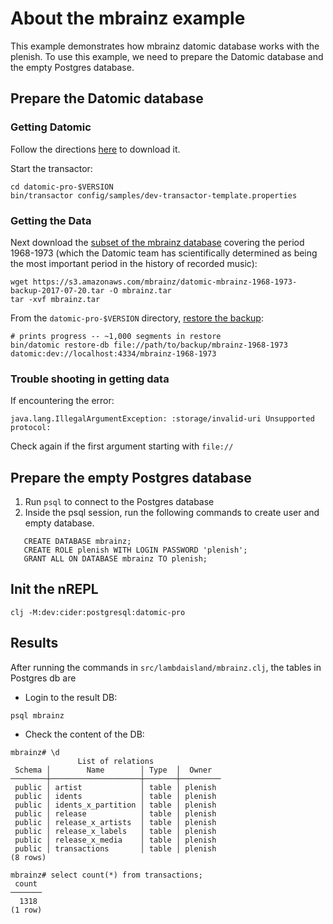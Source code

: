 # About the mbrainz example

This example demonstrates how mbrainz datomic database works with the 
plenish. To use this example, we need to prepare the Datomic database
and the empty Postgres database.

## Prepare the Datomic database
### Getting Datomic

Follow the directions [here](https://docs.datomic.com/setup/pro-setup.html#get-datomic) to download it.

Start the transactor:

    cd datomic-pro-$VERSION
    bin/transactor config/samples/dev-transactor-template.properties

### Getting the Data

Next download the
[subset of the mbrainz database](https://s3.amazonaws.com/mbrainz/datomic-mbrainz-1968-1973-backup-2017-07-20.tar)
covering the period 1968-1973 (which the Datomic team has
scientifically determined as being the most important period in the
history of recorded music):

    wget https://s3.amazonaws.com/mbrainz/datomic-mbrainz-1968-1973-backup-2017-07-20.tar -O mbrainz.tar
    tar -xvf mbrainz.tar

From the `datomic-pro-$VERSION` directory, [restore the backup](http://docs.datomic.com/on-prem/operation/backup.html#restoring):

    # prints progress -- ~1,000 segments in restore
    bin/datomic restore-db file://path/to/backup/mbrainz-1968-1973 datomic:dev://localhost:4334/mbrainz-1968-1973

### Trouble shooting in getting data

If encountering the error:

```
java.lang.IllegalArgumentException: :storage/invalid-uri Unsupported protocol:
```

Check again if the first argument starting with `file://`

## Prepare the empty Postgres database

1. Run `psql` to connect to the Postgres database
2. Inside the psql session, run the following commands to create user and empty database.

```
   CREATE DATABASE mbrainz;
   CREATE ROLE plenish WITH LOGIN PASSWORD 'plenish';
   GRANT ALL ON DATABASE mbrainz TO plenish;
```

## Init the nREPL

```
clj -M:dev:cider:postgresql:datomic-pro
```

## Results

After running the commands in `src/lambdaisland/mbrainz.clj`, the tables in Postgres db are

- Login to the result DB:

```
psql mbrainz
```

- Check the content of the DB:

```
mbrainz# \d
               List of relations
 Schema │        Name        │ Type  │  Owner  
────────┼────────────────────┼───────┼─────────
 public │ artist             │ table │ plenish
 public │ idents             │ table │ plenish
 public │ idents_x_partition │ table │ plenish
 public │ release            │ table │ plenish
 public │ release_x_artists  │ table │ plenish
 public │ release_x_labels   │ table │ plenish
 public │ release_x_media    │ table │ plenish
 public │ transactions       │ table │ plenish
(8 rows)

mbrainz# select count(*) from transactions;
 count 
───────
  1318
(1 row)
```
